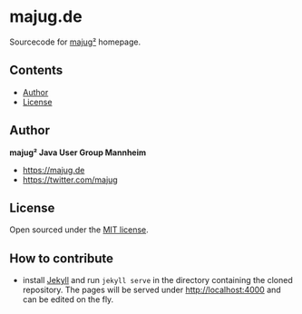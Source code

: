 # majug.de

Sourcecode for [majug²](http://majug.de) homepage.

## Contents

- [Author](#author)
- [License](#license)

## Author

**majug² Java User Group Mannheim**
- <https://majug.de>
- <https://twitter.com/majug>

## License

Open sourced under the [MIT license](LICENSE.md).

## How to contribute

* install [Jekyll](http://jekyllrb.com/docs/installation/) and run `jekyll serve` in the directory containing the cloned repository. The pages will be served under [http://localhost:4000](http://localhost:4000) and can be edited on the fly.
